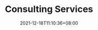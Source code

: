 ---
title: "Consulting Services"
date: 2021-12-18T11:10:36+08:00
draft: false
language: en
featured_image: ../assets/images/featured/featured-img-placeholder.png
description: Consulting Services Solutions
summary: Lorem ipsum dolor sit amet, consectetur adipiscing elit. Sed cursus, odio nec venenatis lacinia, lacus lectus varius nisi, in tristique mi purus ut libero
tags: "solutions"
---